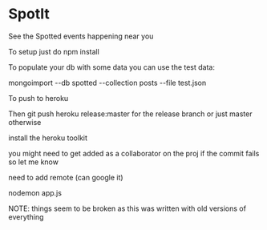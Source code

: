SpotIt
======

See the Spotted events happening near you


To setup just do npm install

To populate your db with some data you can use the test data:

mongoimport --db spotted --collection posts --file test.json

To push to heroku

Then git push heroku release:master for the release branch or just master otherwise

install the heroku toolkit

you might need to get added as a collaborator on the proj if the commit fails so let me know

need to add remote (can google it)

nodemon app.js

NOTE: things seem to be broken as this was written with old versions of everything
